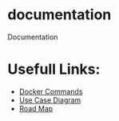 # documentation
Documentation

# Usefull Links:
* [Docker Commands](README_DOCKER.md)
* [Use Case Diagram](yantraCloudAppUseCaseDiagram-UseCase.png)
* [Road Map](yantraCloudAppUseCaseDiagram-RoadMap.png)
